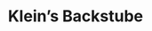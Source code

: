 ---
title: "Klein’s Backstube"
url: /erftstadt/kleins-backstube-theodor-heuss-strasse/
shop: Bäckerei
---